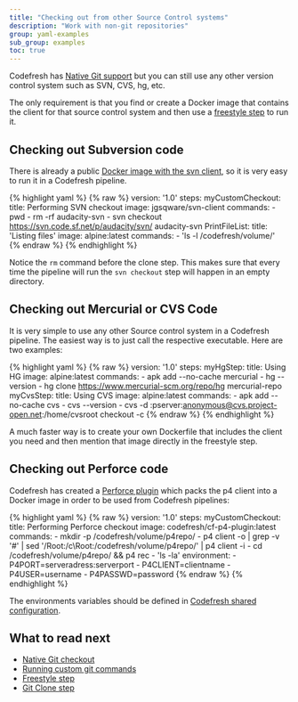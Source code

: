 ```yaml
---
title: "Checking out from other Source Control systems"
description: "Work with non-git repositories"
group: yaml-examples
sub_group: examples
toc: true
---
```


Codefresh has [Native Git support]({{site.baseurl}}/docs/yaml-examples/examples/git-checkout/) but you can still use any other version control system such as SVN, CVS, hg, etc.

The only requirement is that you find or create a Docker image that contains the client for that source control system and then use a 
[freestyle step]({{site.baseurl}}/docs/codefresh-yaml/steps/freestyle/) to run it.

## Checking out Subversion code

There is already a public [Docker image with the svn client](https://hub.docker.com/r/jgsqware/svn-client/), so it is very easy to run it in a Codefresh pipeline.

{% highlight yaml %}
{% raw %}
version: '1.0'
steps:
  myCustomCheckout:
    title: Performing SVN checkout
    image: jgsqware/svn-client
    commands:
      - pwd
      - rm -rf audacity-svn
      - svn checkout https://svn.code.sf.net/p/audacity/svn/ audacity-svn
  PrintFileList:
    title: 'Listing files'
    image: alpine:latest
    commands:
      - 'ls -l /codefresh/volume/'     
{% endraw %}
{% endhighlight %}

Notice the `rm` command before the clone step. This makes sure that every time the pipeline will run the `svn checkout` step will happen in an empty directory. 



## Checking out Mercurial or CVS Code

It is very simple to use any other Source control system in a Codefresh pipeline. The easiest way is to just call the respective executable. Here are two examples:

{% highlight yaml %}
{% raw %}
version: '1.0'
steps:
  myHgStep:
    title: Using HG
    image: alpine:latest
    commands:
      - apk add --no-cache mercurial
      - hg --version
      - hg clone https://www.mercurial-scm.org/repo/hg mercurial-repo
  myCvsStep:
    title: Using CVS 
    image: alpine:latest
    commands:
      - apk add --no-cache cvs
      - cvs --version
      - cvs -d :pserver:anonymous@cvs.project-open.net:/home/cvsroot checkout -c
{% endraw %}
{% endhighlight %}

A much faster way is to create your own Dockerfile that includes the client you need and then mention that image directly in the freestyle step.


## Checking out Perforce code

Codefresh has created a [Perforce plugin](https://hub.docker.com/r/codefresh/cf-p4-plugin/tags) which packs the p4 client into a Docker image in order to be used from Codefresh pipelines:

{% highlight yaml %}
{% raw %}
version: '1.0'
steps:
  myCustomCheckout:
    title: Performing Perforce checkout
    image: codefresh/cf-p4-plugin:latest
    commands:
      - mkdir -p /codefresh/volume/p4repo/ 
      - p4 client -o | grep -v '#' | sed  '/Root:/c\Root:/codefresh/volume/p4repo/' | p4 client -i
      - cd /codefresh/volume/p4repo/ && p4 rec
      - 'ls -la'
    environment:
      - P4PORT=serveradress:serverport
      - P4CLIENT=clientname
      - P4USER=username
      - P4PASSWD=password
{% endraw %}
{% endhighlight %}

The environments variables should be defined in [Codefresh shared configuration]({{site.baseurl}}/docs/configure-ci-cd-pipeline/shared-configuration/).


## What to read next

* [Native Git checkout]({{site.baseurl}}/docs/yaml-examples/examples/git-checkout/)
* [Running custom git commands]({{site.baseurl}}/docs/yaml-examples/examples/git-checkout-custom/)
* [Freestyle step]({{site.baseurl}}/docs/codefresh-yaml/steps/freestyle/)
* [Git Clone step]({{site.baseurl}}/docs/codefresh-yaml/steps/git-clone/)
